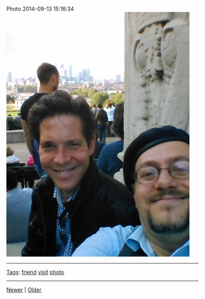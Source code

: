 <!--
title: Photo 2014-09-13 15
date: 2020-06-28T14:49:39.987Z
tags: friend, visit, photo
-->




Photo 2014-09-13 15:16:34
![](97387216287-0.jpg)

<!--BOTTOM-POST-NAVIGATION-->
---

[Tags](tags.md): [friend](tag-friend.md) [visit](tag-visit.md) [photo](tag-photo.md)

---

[Newer](96882209022.md) | [Older](97387809067.md)